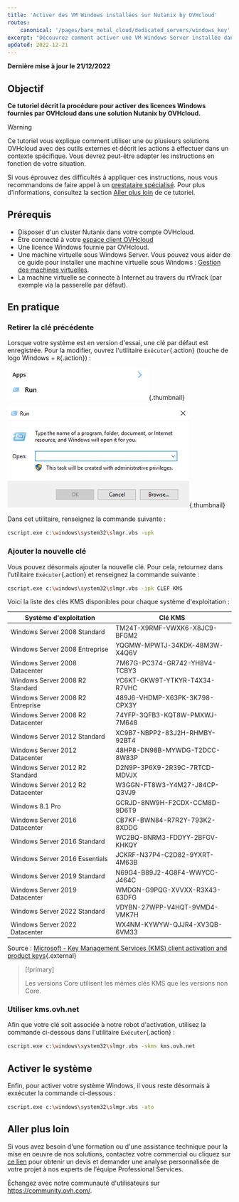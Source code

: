 ```yaml
---
title: 'Activer des VM Windows installées sur Nutanix by OVHcloud'
routes:
    canonical: '/pages/bare_metal_cloud/dedicated_servers/windows_key'
excerpt: "Découvrez comment activer une VM Windows Server installée dans Nutanix by OVHcloud avec une licence OVHcloud"
updated: 2022-12-21
---
```


**Dernière mise à jour le 21/12/2022**

## Objectif

**Ce tutoriel décrit la procédure pour activer des licences Windows fournies par OVHcloud dans une solution Nutanix by OVHcloud.**

> [!warning]
> Ce tutoriel vous explique comment utiliser une ou plusieurs solutions OVHcloud avec des outils externes et décrit les actions à effectuer dans un contexte spécifique. Vous devrez peut-être adapter les instructions en fonction de votre situation.
>
> Si vous éprouvez des difficultés à appliquer ces instructions, nous vous recommandons de faire appel à un [prestataire spécialisé](https://partner.ovhcloud.com/fr-ca/directory/). Pour plus d'informations, consultez la section [Aller plus loin](#gofurther) de ce tutoriel.
>

## Prérequis

- Disposer d'un cluster Nutanix dans votre compte OVHcloud.
- Être connecté à votre [espace client OVHcloud](https://ca.ovh.com/auth/?action=gotomanager&from=https://www.ovh.com/ca/fr/&ovhSubsidiary=qc)
- Une licence Windows fournie par OVHcloud.
- Une machine virtuelle sous Windows Server. Vous pouvez vous aider de ce guide pour installer une machine virtuelle sous Windows : [Gestion des machines virtuelles](/pages/hosted_private_cloud/nutanix_on_ovhcloud/06-virtual-machine-management).
- La machine virtuelle se connecte à Internet au travers du rtVrack (par exemple via la passerelle par défaut).

## En pratique

### Retirer la clé précédente

Lorsque votre système est en version d'essai, une clé par défaut est enregistrée. Pour la modifier, ouvrez l'utilitaire `Exécuter`{.action} (touche de logo Windows + `R`{.action}) :

![Activation de l'utilitaire Exécuter](images/01-run01.png){.thumbnail}

![Exécuter](images/01-run02.png){.thumbnail}

Dans cet utilitaire, renseignez la commande suivante :

```bash
cscript.exe c:\windows\system32\slmgr.vbs -upk
```

### Ajouter la nouvelle clé

Vous pouvez désormais ajouter la nouvelle clé. Pour cela, retournez dans l'utilitaire `Exécuter`{.action} et renseignez la commande suivante :

```bash
cscript.exe c:\windows\system32\slmgr.vbs -ipk CLEF KMS
```

Voici la liste des clés KMS disponibles pour chaque système d'exploitation :

|Système d'exploitation|Clé KMS|
|---|---|
|Windows Server 2008 Standard|TM24T-X9RMF-VWXK6-X8JC9-BFGM2|
|Windows Server 2008 Entreprise|YQGMW-MPWTJ-34KDK-48M3W-X4Q6V|
|Windows Server 2008 Datacenter|7M67G-PC374-GR742-YH8V4-TCBY3|
|Windows Server 2008 R2 Standard|YC6KT-GKW9T-YTKYR-T4X34-R7VHC|
|Windows Server 2008 R2 Entreprise|489J6-VHDMP-X63PK-3K798-CPX3Y|
|Windows Server 2008 R2 Datacenter|74YFP-3QFB3-KQT8W-PMXWJ-7M648|
|Windows Server 2012 Standard|XC9B7-NBPP2-83J2H-RHMBY-92BT4|
|Windows Server 2012 Datacenter|48HP8-DN98B-MYWDG-T2DCC-8W83P|
|Windows Server 2012 R2 Standard|D2N9P-3P6X9-2R39C-7RTCD-MDVJX|
|Windows Server 2012 R2 Datacenter|W3GGN-FT8W3-Y4M27-J84CP-Q3VJ9|
|Windows 8.1 Pro|GCRJD-8NW9H-F2CDX-CCM8D-9D6T9|
|Windows Server 2016 Datacenter|CB7KF-BWN84-R7R2Y-793K2-8XDDG|
|Windows Server 2016 Standard|WC2BQ-8NRM3-FDDYY-2BFGV-KHKQY|
|Windows Server 2016 Essentials|JCKRF-N37P4-C2D82-9YXRT-4M63B|
|Windows Server 2019 Standard|N69G4-B89J2-4G8F4-WWYCC-J464C|
|Windows Server 2019 Datacenter|WMDGN-G9PQG-XVVXX-R3X43-63DFG|
|Windows Server 2022 Standard|VDYBN-27WPP-V4HQT-9VMD4-VMK7H|
|Windows Server 2022 Datacenter|WX4NM-KYWYW-QJJR4-XV3QB-6VM33|

Source : [Microsoft - Key Management Services (KMS) client activation and product keys](https://docs.microsoft.com/en-gb/windows-server/get-started/kmsclientkeys){.external}

> [!primary]
>
> Les versions Core utilisent les mêmes clés KMS que les versions non Core.
> 


### Utiliser kms.ovh.net

Afin que votre clé soit associée à notre robot d'activation, utilisez la commande ci-dessous dans l'utilitaire `Exécuter`{.action} :

```bash
cscript.exe c:\windows\system32\slmgr.vbs -skms kms.ovh.net
```

## Activer le système

Enfin, pour activer votre système Windows, il vous reste désormais à exxécuter la commande ci-dessous :

```bash
cscript.exe c:\windows\system32\slmgr.vbs -ato
```

## Aller plus loin

Si vous avez besoin d'une formation ou d'une assistance technique pour la mise en oeuvre de nos solutions, contactez votre commercial ou cliquez sur [ce lien](https://www.ovhcloud.com/fr-ca/professional-services/) pour obtenir un devis et demander une analyse personnalisée de votre projet à nos experts de l’équipe Professional Services.

Échangez avec notre communauté d'utilisateurs sur <https://community.ovh.com/>.
